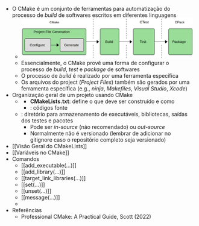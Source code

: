 - O CMake é um conjunto de ferramentas para automatização do processo de *build* de softwares escritos em diferentes linguagens
	- ![image.png](../assets/image_1697121666382_0.png)
	- Essencialmente, o CMake provê uma forma de configurar o processo de *build*, *test* e *package* de softwares
	- O processo de *build* é realizado por uma ferramenta específica
	- Os arquivos do project (*Project Files*) também são gerados por uma ferramenta específica (e.g., *ninja*, *Makefiles*, *Visual Studio*, *Xcode*)
- Organização geral de um projeto usando CMake
	- **<src>**
		- **CMakeLists.txt**: define o que deve ser construído e como
		- **<files and directories>**: códigos fonte
	- **<build>**: diretório para armazenamento de executáveis, bibliotecas, saídas dos testes e pacotes
		- Pode ser *in-source* (não recomendado) ou *out-source*
		- Normalmente não é versionado (lembrar de adicionar no gitignore caso o repositório completo seja versionado)
- [[Visão Geral do CMakeLists]]
- [[Variáveis no CMake]]
- Comandos
	- [[add_executable(...)]]
	- [[add_library(...)]]
	- [[target_link_libraries(...)]]
	- [[set(...)]]
	- [[unset(...)]]
	- [[message(...)]]
	-
- Referências
	- Professional CMake: A Practical Guide, Scott (2022)